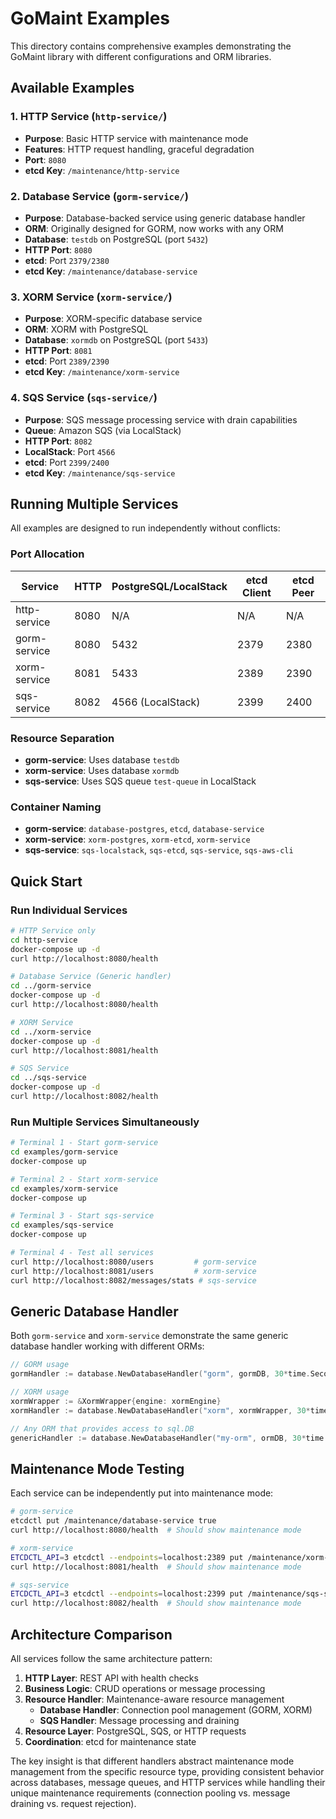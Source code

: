 # GoMaint Examples

This directory contains comprehensive examples demonstrating the GoMaint library with different configurations and ORM libraries.

## Available Examples

### 1. HTTP Service (`http-service/`)
- **Purpose**: Basic HTTP service with maintenance mode
- **Features**: HTTP request handling, graceful degradation
- **Port**: `8080`
- **etcd Key**: `/maintenance/http-service`

### 2. Database Service (`gorm-service/`)
- **Purpose**: Database-backed service using generic database handler
- **ORM**: Originally designed for GORM, now works with any ORM
- **Database**: `testdb` on PostgreSQL (port `5432`)
- **HTTP Port**: `8080`
- **etcd**: Port `2379/2380`
- **etcd Key**: `/maintenance/database-service`

### 3. XORM Service (`xorm-service/`)
- **Purpose**: XORM-specific database service
- **ORM**: XORM with PostgreSQL
- **Database**: `xormdb` on PostgreSQL (port `5433`)
- **HTTP Port**: `8081`
- **etcd**: Port `2389/2390`
- **etcd Key**: `/maintenance/xorm-service`

### 4. SQS Service (`sqs-service/`)
- **Purpose**: SQS message processing service with drain capabilities
- **Queue**: Amazon SQS (via LocalStack)
- **HTTP Port**: `8082`
- **LocalStack**: Port `4566`
- **etcd**: Port `2399/2400`
- **etcd Key**: `/maintenance/sqs-service`

## Running Multiple Services

All examples are designed to run independently without conflicts:

### Port Allocation
| Service | HTTP | PostgreSQL/LocalStack | etcd Client | etcd Peer |
|---------|------|----------------------|-------------|-----------|
| http-service | 8080 | N/A | N/A | N/A |
| gorm-service | 8080 | 5432 | 2379 | 2380 |
| xorm-service | 8081 | 5433 | 2389 | 2390 |
| sqs-service | 8082 | 4566 (LocalStack) | 2399 | 2400 |

### Resource Separation
- **gorm-service**: Uses database `testdb`
- **xorm-service**: Uses database `xormdb`
- **sqs-service**: Uses SQS queue `test-queue` in LocalStack

### Container Naming
- **gorm-service**: `database-postgres`, `etcd`, `database-service`
- **xorm-service**: `xorm-postgres`, `xorm-etcd`, `xorm-service`
- **sqs-service**: `sqs-localstack`, `sqs-etcd`, `sqs-service`, `sqs-aws-cli`

## Quick Start

### Run Individual Services

```bash
# HTTP Service only
cd http-service
docker-compose up -d
curl http://localhost:8080/health

# Database Service (Generic handler)
cd ../gorm-service
docker-compose up -d
curl http://localhost:8080/health

# XORM Service
cd ../xorm-service
docker-compose up -d
curl http://localhost:8081/health

# SQS Service
cd ../sqs-service
docker-compose up -d
curl http://localhost:8082/health
```

### Run Multiple Services Simultaneously

```bash
# Terminal 1 - Start gorm-service
cd examples/gorm-service
docker-compose up

# Terminal 2 - Start xorm-service
cd examples/xorm-service
docker-compose up

# Terminal 3 - Start sqs-service  
cd examples/sqs-service
docker-compose up

# Terminal 4 - Test all services
curl http://localhost:8080/users         # gorm-service
curl http://localhost:8081/users         # xorm-service  
curl http://localhost:8082/messages/stats # sqs-service
```

## Generic Database Handler

Both `gorm-service` and `xorm-service` demonstrate the same generic database handler working with different ORMs:

```go
// GORM usage
gormHandler := database.NewDatabaseHandler("gorm", gormDB, 30*time.Second, logger)

// XORM usage  
xormWrapper := &XormWrapper{engine: xormEngine}
xormHandler := database.NewDatabaseHandler("xorm", xormWrapper, 30*time.Second, logger)

// Any ORM that provides access to sql.DB
genericHandler := database.NewDatabaseHandler("my-orm", ormDB, 30*time.Second, logger)
```

## Maintenance Mode Testing

Each service can be independently put into maintenance mode:

```bash
# gorm-service
etcdctl put /maintenance/database-service true
curl http://localhost:8080/health  # Should show maintenance mode

# xorm-service  
ETCDCTL_API=3 etcdctl --endpoints=localhost:2389 put /maintenance/xorm-service true
curl http://localhost:8081/health  # Should show maintenance mode

# sqs-service
ETCDCTL_API=3 etcdctl --endpoints=localhost:2399 put /maintenance/sqs-service true
curl http://localhost:8082/health  # Should show maintenance mode
```

## Architecture Comparison

All services follow the same architecture pattern:

1. **HTTP Layer**: REST API with health checks
2. **Business Logic**: CRUD operations or message processing
3. **Resource Handler**: Maintenance-aware resource management
   - **Database Handler**: Connection pool management (GORM, XORM)
   - **SQS Handler**: Message processing and draining
4. **Resource Layer**: PostgreSQL, SQS, or HTTP requests
5. **Coordination**: etcd for maintenance state

The key insight is that different handlers abstract maintenance mode management from the specific resource type, providing consistent behavior across databases, message queues, and HTTP services while handling their unique maintenance requirements (connection pooling vs. message draining vs. request rejection).